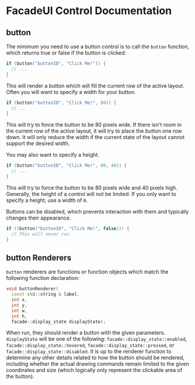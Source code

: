 # FacadeUI Control Documentation

## button

The minimum you need to use a button control is to call the `button` function,
which returns true or false if the button is clicked:

```C++
if (button("buttonID", "Click Me!")) {
  // ...
}
```

This will render a button which will fill the current row of the active layout.
Often you will want to specify a width for your button.

```C++
if (button("buttonID", "Click Me!", 80)) {
  // ...
}
```

This will try to force the button to be 80 pixels wide. If there isn't room in
the current row of the active layout, it will try to place the button one row
down. It will only reduce the width if the current state of the layout cannot
support the desired width.

You may also want to specify a height.

```C++
if (button("buttonID", "Click Me!", 80, 40)) {
  // ...
}
```

This will try to force the button to be 80 pixels wide and 40 pixels high.
Generally, the height of a control will not be limited. If you only want to
specify a height, use a width of `0`.

Buttons can be disabled, which prevents interaction with them and typically changes their appearance.

```C++
if ((button("buttonID", "Click Me!", false))) {
  // This will never run.
}
```

## button Renderers

`button` renderers are functions or function objects which match the following
function declaration:

```C++
void buttonRenderer(
  const std::string & label,
  int x,
  int y,
  int w,
  int h,
  facade::display_state displayState);
```

When run, they should render a button with the given parameters. `displayState`
will be one of the following: `facade::display_state::enabled`,
`facade::display_state::hovered`, `facade::display_state::pressed`, or
`facade::display_state::disabled`. It is up to the renderer function to
determine any other details related to how the button should be rendered,
including whether the actual drawing commands remain limited to the given
coordinates and size (which logically only represent the clickable area of the
button).
